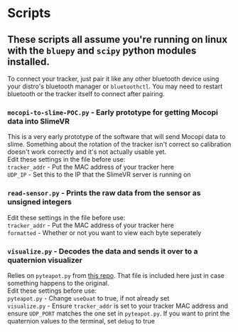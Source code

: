 # Scripts

## These scripts all assume you're running on linux with the `bluepy` and `scipy` python modules installed.
To connect your tracker, just pair it like any other bluetooth device using your distro's bluetooth manager or `bluetoothctl`. You may need to restart bluetooth or the tracker itself to connect after pairing.

### `mocopi-to-slime-POC.py` - Early prototype for getting Mocopi data into SlimeVR
This is a very early prototype of the software that will send Mocopi data to slime. Something about the rotation of the tracker isn't correct so calibration doesn't work correctly and it's not actually usable yet.\
Edit these settings in the file before use:\
`tracker_addr` - Put the MAC address of your tracker here\
`UDP_IP` - Set this to the IP that the SlimeVR server is running on

### `read-sensor.py` - Prints the raw data from the sensor as unsigned integers
Edit these settings in the file before use:\
`tracker_addr` - Put the MAC address of your tracker here\
`formatted` - Whether or not you want to view each byte seperately

### `visualize.py` - Decodes the data and sends it over to a quaternion visualizer
Relies on `pyteapot.py` from [this repo](https://github.com/thecountoftuscany/PyTeapot-Quaternion-Euler-cube-rotation). That file is included here just in case something happens to the original.\
Edit these settings before use:\
`pyteapot.py` - Change `useQuat` to true, if not already set\
`visualize.py` - Ensure `tracker_addr` is set to your tracker MAC address and ensure `UDP_PORT` matches the one set in `pyteapot.py`. If you want to print the quaternion values to the terminal, set `debug` to true
